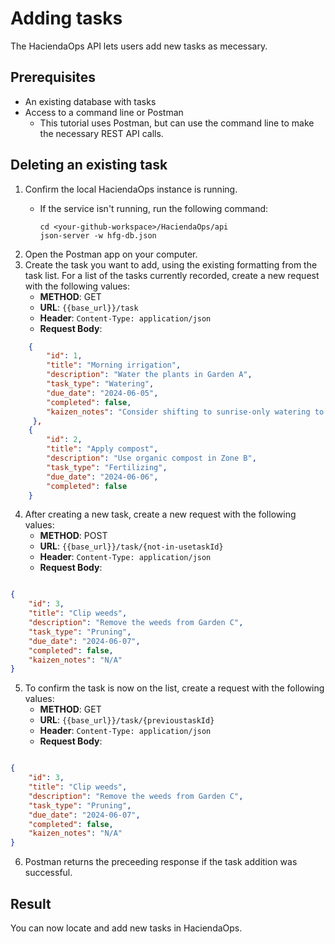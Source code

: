 # Adding tasks

The HaciendaOps API lets users add new tasks as mecessary.

## Prerequisites

* An existing database with tasks
* Access to a command line or Postman
    * This tutorial uses Postman, but can use the command line to make the necessary REST API calls.

## Deleting an existing task

1. Confirm the local HaciendaOps instance is running.
   * If the service isn't running, run the following command:

     ```shell
     cd <your-github-workspace>/HaciendaOps/api
     json-server -w hfg-db.json

2. Open the Postman app on your computer.
3. Create the task you want to add, using the existing formatting from the task list. For a list of the tasks currently recorded, create a new request with the following values:
    * **METHOD**: GET
    * **URL**: `{{base_url}}/task`
    * **Header**: `Content-Type: application/json`
    * **Request Body**:

```json
    {   
        "id": 1,
        "title": "Morning irrigation",
        "description": "Water the plants in Garden A",
        "task_type": "Watering",
        "due_date": "2024-06-05",
        "completed": false,
        "kaizen_notes": "Consider shifting to sunrise-only watering to reduce evaporation."
     },
    {
        "id": 2,
        "title": "Apply compost",
        "description": "Use organic compost in Zone B",
        "task_type": "Fertilizing",
        "due_date": "2024-06-06",
        "completed": false
    }
```

4. After creating a new task, create a new request with the following values:
    * **METHOD**: POST
    * **URL**: `{{base_url}}/task/{not-in-usetaskId}`
    * **Header**: `Content-Type: application/json`
    * **Request Body**:

```json

{
    "id": 3,
    "title": "Clip weeds",
    "description": "Remove the weeds from Garden C",
    "task_type": "Pruning",
    "due_date": "2024-06-07",
    "completed": false,
    "kaizen_notes": "N/A"
}
```

5. To confirm the task is now on the list, create a request with the following values:
    * **METHOD**: GET
    * **URL**: `{{base_url}}/task/{previoustaskId}`
    * **Header**: `Content-Type: application/json`
    * **Request Body**:

```json

{
    "id": 3,
    "title": "Clip weeds",
    "description": "Remove the weeds from Garden C",
    "task_type": "Pruning",
    "due_date": "2024-06-07",
    "completed": false,
    "kaizen_notes": "N/A"
}
```

6. Postman returns the preceeding response if the task addition was successful.

## Result

You can now locate and add new tasks in HaciendaOps.
